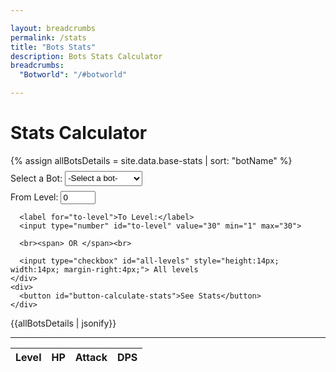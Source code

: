 ```yaml
---

layout: breadcrumbs
permalink: /stats
title: "Bots Stats"
description: Bots Stats Calculator
breadcrumbs:
  "Botworld": "/#botworld"

---
```


<!--- HTML Code -->
<div id="stats-page">
  <h1>Stats Calculator</h1>
  {% assign allBotsDetails = site.data.base-stats | sort: "botName" %}
  <div id="stats-input-section" style="margin: 8px 0px;">
    <div id="bot-input">
      <label for="selected-bot" required>Select a Bot:</label>
      <select id="selected-bot" style="height: 24px;">
        <option value="default"> -Select a bot- </option>
        {% for bot in allBotsDetails %}
        <option value="{{ bot.botName }}">{{ bot.botName }}</option>
        {% endfor %}
      </select>
    </div>
    <div id="levels-input" style="margin: 8px 0px;">
      <label for="from-level">From Level:</label>
      <input type="number" id="from-level" value="0" min="0" max="29">
      
      <label for="to-level">To Level:</label>
      <input type="number" id="to-level" value="30" min="1" max="30">

      <br><span> OR </span><br>

      <input type="checkbox" id="all-levels" style="height:14px; width:14px; margin-right:4px;"> All levels
    </div>
    <div>
      <button id="button-calculate-stats">See Stats</button>
    </div>
  </div>

  {{allBotsDetails | jsonify}}
  
  <hr>
  
  <div id="results-section">
    <div id="results-title">
      <span class="bot-name"></span>
    </div>
    <div id="results-data">
      <table id="results-table">
        <thead>
            <tr>
                <th>Level</th>
                <th>HP</th>
                <th>Attack</th>
                <th>DPS</th>
            </tr>
        </thead>
        <tbody>
        </tbody>
      </table>
    </div>
  </div>
</div>
<!--- JavaScript Code --->
<script>
// document.addEventListener("DOMContentLoaded", function () {
  const botsDetails = {{ allBotsDetails | jsonify }};
  const calculateButton = document.getElementById('button-calculate-stats');
  var resultsSection = document.getElementById('results');

  calculateButton.addEventListener("click", () => {  
    seeStats();
  });

  /* Get the user inputs and check if the bot data exists in the data
   * Once everything is checked, send details to calculateStats()
   */
  function seeStats() {
    const selectedBot = document.getElementById('selected-bot').value.toLowerCase();
    if (selectedBot == 'default') {
      alert('Please select a bot');
      return;
    }
    else {
      let fromLevel = parseInt(document.getElementById('from-level').value);
      let toLevel = parseInt(document.getElementById('to-level').value);

      // Level adjustments if incorrect
      if (fromLevel < 1) {
        fromLevel = 1;
      }
      else if (fromLevel > 30) {
        fromLevel = 30;
      }
      
      if (toLevel < fromLevel) {
        toLevel = fromLevel;
      }
      else if (toLevel < 1) {
        toLevel = 1;
      }
      else if (toLevel > 30) {
        toLevel = 30;
      }

      var botStats = null;
      for(let i = 0; i < botsDetails.length; i++) {
        if(botsDetails[i].botName.toLowerCase() == selectedBot) {
          botStats = calculateStats(i, fromLevel, toLevel);
          break;
        }
      }
      if(botStats == null) {
        alert('Bot details not found! Please contact a wiki staff or send a feedback');
        return;
      }
      else {
        createTable(botStats);
      }
    }
  }

  function calculateStats(matchIndex, fromLevel, toLevel) {
    let helperHp = 1;
    let calculatedStats = [];
    const baseHp = botsDetails[matchIndex].baseStats.hp;
    const baseAttack = botsDetails[matchIndex].baseStats.attack;
    const baseDps = botsDetails[matchIndex].baseStats.dps;
    for(let level = fromLevel; level <= toLevel; level++) {
      if (level > 0 && level < 5) {
        helperHP = 1 + ((5 - level) * 0.03);
      }
      else {
        helperHp = 1;
      }
      // level will act as key for each level's hp and attack values  
      calculatedStats[level-fromLevel] = {
        "level": level,
        "hp": baseHp * Math.pow(1.1, level-1) * helperHp,
        "attack": baseAttack * Math.pow(1.1, level-1),
        "dps": baseDps * Math.pow(1.1, level-1)
      }
    }
    return calculatedStats;
  }

  function createTable(botStats) {
    let resultsTableBody = document.querySelector('#results-table tbody');
    resultsTableBody.innerHTML = "";
    let row;
    botStats.forEach(levelStat => {
      row = document.createElement("tr");
      row.innerHTML = `
        <td>${levelStat.level}</td>
        <td>${levelStat.hp}</td>
        <td>${levelStat.attack}</td>
        <td>${levelStat.dps}</td>
      `;
      resultsTableBody.appendChild(row);
    });
  }
// });
</script>

